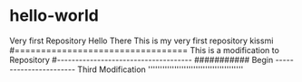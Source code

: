 # hello-world
Very first Repository
Hello There
  This is my very first repository kissmi
#=================================
This is a modification to Repository 
#-------------------------------------
########### Begin -----------------------
Third Modification
''''''''''''''''''''''''''''''''''''''''
